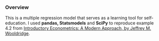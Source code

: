 <a id="overview"></a>
<h3>Overview</h3>
<p>This is a multiple regression model that serves as a learning tool for self-education. I used <strong>pandas, Statsmodels</strong> and <strong>SciPy</strong> to reproduce example 4.2 from <a href='https://www.cengage.uk/c/introductory-econometrics-a-modern-approach-7e-wooldridge/9781337558860/'>Introductory Econometrics: A Modern Approach, by Jeffrey M. Wooldridge</a>.</p>
